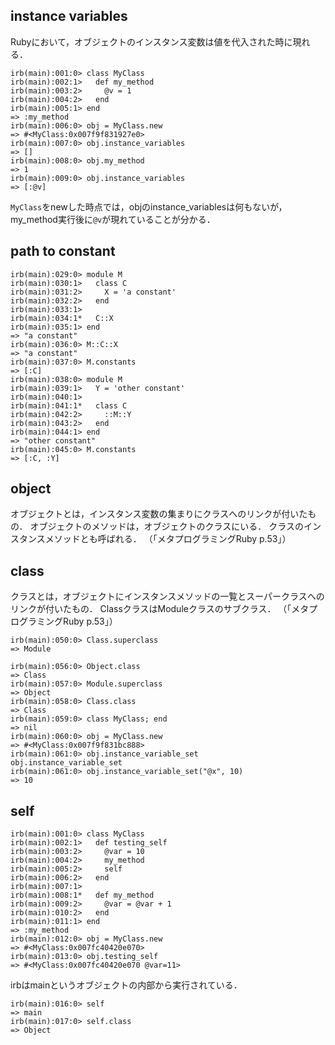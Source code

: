 ## instance variables

Rubyにおいて，オブジェクトのインスタンス変数は値を代入された時に現れる．

```irb
irb(main):001:0> class MyClass
irb(main):002:1>   def my_method
irb(main):003:2>     @v = 1
irb(main):004:2>   end
irb(main):005:1> end
=> :my_method
irb(main):006:0> obj = MyClass.new
=> #<MyClass:0x007f9f831927e0>
irb(main):007:0> obj.instance_variables
=> []
irb(main):008:0> obj.my_method
=> 1
irb(main):009:0> obj.instance_variables
=> [:@v]
```

`MyClass`をnewした時点では，objのinstance_variablesは何もないが，my_method実行後に`@v`が現れていることが分かる．

## path to constant

```irb
irb(main):029:0> module M
irb(main):030:1>   class C
irb(main):031:2>     X = 'a constant'
irb(main):032:2>   end
irb(main):033:1>
irb(main):034:1*   C::X
irb(main):035:1> end
=> "a constant"
irb(main):036:0> M::C::X
=> "a constant"
irb(main):037:0> M.constants
=> [:C]
irb(main):038:0> module M
irb(main):039:1>   Y = 'other constant'
irb(main):040:1>
irb(main):041:1*   class C
irb(main):042:2>     ::M::Y
irb(main):043:2>   end
irb(main):044:1> end
=> "other constant"
irb(main):045:0> M.constants
=> [:C, :Y]
```

## object

オブジェクトとは，インスタンス変数の集まりにクラスへのリンクが付いたもの．
オブジェクトのメソッドは，オブジェクトのクラスにいる．
クラスのインスタンスメソッドとも呼ばれる．
（「メタプログラミングRuby p.53」）

## class

クラスとは，オブジェクトにインスタンスメソッドの一覧とスーパークラスへのリンクが付いたもの．
ClassクラスはModuleクラスのサブクラス．
（「メタプログラミングRuby p.53」）

```irb
irb(main):050:0> Class.superclass
=> Module
```

```irb
irb(main):056:0> Object.class
=> Class
irb(main):057:0> Module.superclass
=> Object
irb(main):058:0> Class.class
=> Class
irb(main):059:0> class MyClass; end
=> nil
irb(main):060:0> obj = MyClass.new
=> #<MyClass:0x007f9f831bc888>
irb(main):061:0> obj.instance_variable_set
obj.instance_variable_set
irb(main):061:0> obj.instance_variable_set("@x", 10)
=> 10
```

## self

```irb
irb(main):001:0> class MyClass
irb(main):002:1>   def testing_self
irb(main):003:2>     @var = 10
irb(main):004:2>     my_method
irb(main):005:2>     self
irb(main):006:2>   end
irb(main):007:1>
irb(main):008:1*   def my_method
irb(main):009:2>     @var = @var + 1
irb(main):010:2>   end
irb(main):011:1> end
=> :my_method
irb(main):012:0> obj = MyClass.new
=> #<MyClass:0x007fc40420e070>
irb(main):013:0> obj.testing_self
=> #<MyClass:0x007fc40420e070 @var=11>
```

irbはmainというオブジェクトの内部から実行されている．

```irb
irb(main):016:0> self
=> main
irb(main):017:0> self.class
=> Object
```

